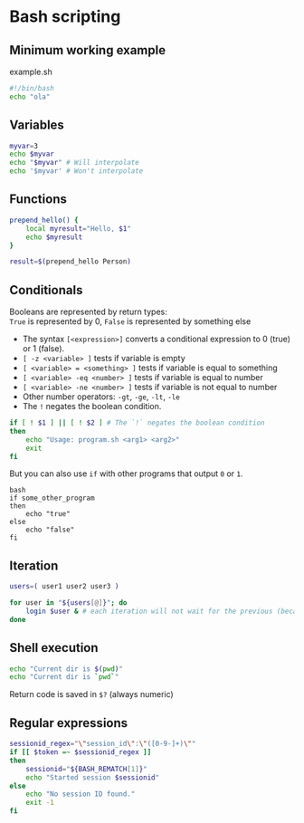 
# Bash scripting

## Minimum working example

example.sh

```bash
#!/bin/bash
echo "ola"
```

## Variables

```bash
myvar=3
echo $myvar
echo "$myvar" # Will interpolate
echo '$myvar' # Won't interpolate
```

## Functions
```bash
prepend_hello() {
    local myresult="Hello, $1"
    echo $myresult
}

result=$(prepend_hello Person)
```

## Conditionals
Booleans are represented by return types:  
`True` is represented by 0, `False` is represented by something else

- The syntax `[<expression>]` converts a conditional expression to 0 (true) or 1 (false).
- `[ -z <variable> ]` tests if variable is empty
- `[ <variable> = <something> ]` tests if variable is equal to something
- `[ <variable> -eq <number> ]` tests if variable is equal to number
- `[ <variable> -ne <number> ]` tests if variable is not equal to number
- Other number operators: `-gt`, `-ge`, `-lt`, `-le`
- The `!` negates the boolean condition.

```bash
if [ ! $1 ] || [ ! $2 ] # The `!` negates the boolean condition
then
    echo "Usage: program.sh <arg1> <arg2>"
    exit
fi
```

But you can also use `if` with other programs that output `0` or `1`.

```
bash
if some_other_program
then
    echo "true"
else
    echo "false"
fi
```

## Iteration
```bash
users=( user1 user2 user3 )

for user in "${users[@]}"; do
    login $user & # each iteration will not wait for the previous (because of &)
done
```

## Shell execution

```bash
echo "Current dir is $(pwd)"
echo "Current dir is `pwd`"
```

Return code is saved in `$?` (always numeric)

## Regular expressions

```bash
sessionid_regex="\"session_id\":\"([0-9-]+)\""
if [[ $token =~ $sessionid_regex ]]
then
    sessionid="${BASH_REMATCH[1]}"
    echo "Started session $sessionid"
else
    echo "No session ID found."
    exit -1
fi
```
